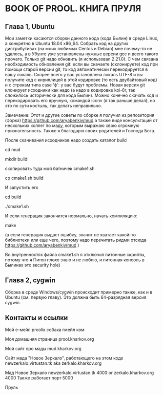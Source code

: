 # BOOK OF PROOL. КНИГА ПРУЛЯ

## Глава 1, Ubuntu

Мои заметки касаются сборки данного кода (кода Былин) в среде Linux, а конкретно в Ubuntu 18.04 x86_64.
Собрать код на других дистрибутивах (на моих любимых Centos и Debian) мне почему-то не удалось,
а в Убунте уже установлены нужные версии gcc и всего такого прочего. Только git надо обновить
(я использовал 2.21.0). С чем связана необходимость обновления git: если вы скачаете (склонируете)
код при помощи старой версии git, то код автоматически перекодируется в вашу локаль. Скорее всего
у вас установлена локаль UTF-8 и вы получите код с кириллицей в этой кодировке (то есть двубайтовый код)
и с строкам типа case 'ф': у вас будут проблемы. Новая версия git клонирует исходники как надо (а
надо в кодировке koi-8r, так сложилось исторически для кода Былин). Можно конечно скачать код 
и перекодировать его вручную, командой iconv (я так раньше делал), но это по сути костыль, так делать неправильно.

Замечание: Этот и другие советы по сборке я получил из репозитория (форка) https://github.com/aryabenkiy/mud
а также виде консультаций от нескольких коллег по маду, которым выражаю свою огромную признательность.
Также я благодарю своих родителей и Господа Бога.

После скачивания исходников надо создать каталог build

cd mud

mkdir build

скопировать туда мой батничек cmake1.sh

cp cmake1.sh build

И запустить его

cd build

./cmake1.sh

И если генерация закончится нормально, начать компиляцию:

make

(а если генерация выдаст ошибку, значит не хватает какой-то библиотеки или еще чего, поэтому надо
перечитать ридми отсюда https://github.com/aryabenkiy/mud )

Во внутренностях файла cmake1.sh я отключил питонные скрипты, потому что я Питон плохо знаю и не люблю,
и питонная консоль в Былинах это security hole)

## Глава 2, cygwin

Сборка в среде Windows/cygwin происходит примерно также, как и в Ubuntu (см. первую главу).
Это должна быть 64-разрядная версия cygwin.

## Контакты и ссылки

Мой е-мейл proolix собака гмейл ком

Моя домашняя страница prool.kharkov.org

Мой сайт про мады mud.kharkov.org

Сайт мада "Новое Зеркало", работающего на этом коде newzerkalo.virtustan.tk aka zerkalo.kharkov.org

Мад Новое Зеркало newzerkalo.virtustan.tk 4000
or
zerkalo.kharkov.org 4000
Также работает порт 5000

Пруль
